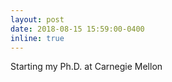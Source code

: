 ```yaml
---
layout: post
date: 2018-08-15 15:59:00-0400
inline: true
---
```

Starting my Ph.D. at Carnegie Mellon